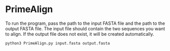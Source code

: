 # PrimeAlign
To run the program, pass the path to the input FASTA file and the path to the output FASTA file. The input file should contain the two sequences you want to align. If the output file does not exist, it will be created automatically.

	python3 PrimeAlign.py input.fasta output.fasta
